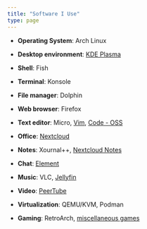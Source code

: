 ```yaml
---
title: "Software I Use"
type: page
---
```



- **Operating System**: Arch Linux

- **Desktop environment**: [KDE Plasma](https://www.dedoimedo.com/computers/plasma-desktop-awesome.html)

- **Shell**: Fish

- **Terminal**: Konsole

- **File manager**: Dolphin

- **Web browser**: Firefox

- **Text editor**: Micro, [Vim](https://git.exozy.me/Ta180m/dotfiles/src/branch/main/.vimrc), [Code - OSS](https://stackoverflow.com/questions/53867739/differences-between-code-oss-and-visual-studio-code)

- **Office**: [Nextcloud](https://cloud.exozy.me)

- **Notes**: Xournal++, [Nextcloud Notes](https://cloud.exozy.me/apps/notes/)

- **Chat**: [Element](https://cloud.exozy.me/apps/riotchat/)

- **Music**: VLC, [Jellyfin](https://media.exozy.me/)

- **Video**: [PeerTube](https://tube.exozy.me/)

- **Virtualization**: QEMU/KVM, Podman

- **Gaming**: RetroArch, [miscellaneous games](../games)
